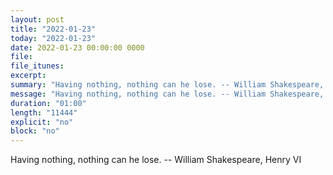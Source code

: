 ```yaml
---
layout: post
title: "2022-01-23"
today: "2022-01-23"
date: 2022-01-23 00:00:00 0000
file:
file_itunes:
excerpt:
summary: "Having nothing, nothing can he lose. -- William Shakespeare, Henry VI "
message: "Having nothing, nothing can he lose. -- William Shakespeare, Henry VI "
duration: "01:00"
length: "11444"
explicit: "no"
block: "no"
---
```

Having nothing, nothing can he lose. -- William Shakespeare, Henry VI 


